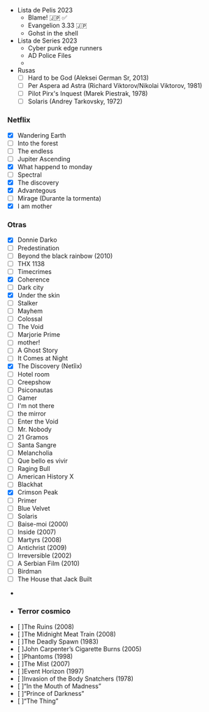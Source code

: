 - Lista de Pelis 2023
	- Blame! 🇯🇵 ✅
	- Evangelion 3.33 🇯🇵
	- Gohst in the shell
- Lista de Series 2023
	- Cyber punk edge runners
	- AD Police Files
	-
- Rusas
  + [ ] Hard to be God (Aleksei German Sr, 2013)
  + [ ] Per Aspera ad Astra (Richard Viktorov/Nikolai Viktorov, 1981)
  + [ ] Pilot Pirx's Inquest (Marek Piestrak, 1978)
  + [ ] Solaris (Andrey Tarkovsky, 1972)
### Netflix
- [x] Wandering Earth
- [ ] Into the forest
- [ ] The endless
- [ ] Jupiter Ascending
- [x] What happend to monday
- [ ] Spectral
- [x] The discovery
- [x] Advantegous
- [ ] Mirage (Durante la tormenta)
- [X] I am mother
### Otras
- [X] Donnie Darko
- [ ] Predestination
- [ ] Beyond the black rainbow (2010)
- [ ] THX 1138
- [ ] Timecrimes
- [X] Coherence
- [ ] Dark city
- [X] Under the skin
- [ ] Stalker
- [ ] Mayhem
- [ ] Colossal
- [ ] The Void
- [ ] Marjorie Prime
- [ ] mother!
- [ ] A Ghost Story
- [ ] It Comes at Night
- [x] The Discovery (Netîix)
- [ ] Hotel room
- [ ] Creepshow
- [ ] Psiconautas
- [ ] Gamer
- [ ] I'm not there
- [ ] the mirror
- [ ] Enter the Void
- [ ] Mr. Nobody
- [ ] 21 Gramos
- [ ] Santa Sangre
- [ ] Melancholia
- [ ] Que bello es vivir
- [ ] Raging Bull
- [ ] American History X
- [ ] Blackhat
- [X] Crimson Peak
- [ ] Primer
- [ ] Blue Velvet
- [ ] Solaris
- [ ] Baise-moi (2000)
- [ ] Inside (2007)
- [ ] Martyrs (2008)
- [ ] Antichrist (2009)
- [ ] Irreversible (2002)
- [ ] A Serbian Film (2010)
- [ ] Birdman
- [ ] The House that Jack Built
-
- ### Terror cosmico
- [ ]The Ruins (2008)
- [ ]The Midnight Meat Train (2008)
- [ ]The Deadly Spawn (1983)
- [ ]John Carpenter’s Cigarette Burns (2005)
- [ ]Phantoms (1998)
- [ ]The Mist (2007)
- [ ]Event Horizon (1997)
- [ ]Invasion of the Body Snatchers (1978)
- [ ]“In the Mouth of Madness”
- [ ]“Prince of Darkness”
- [ ]“The Thing”
